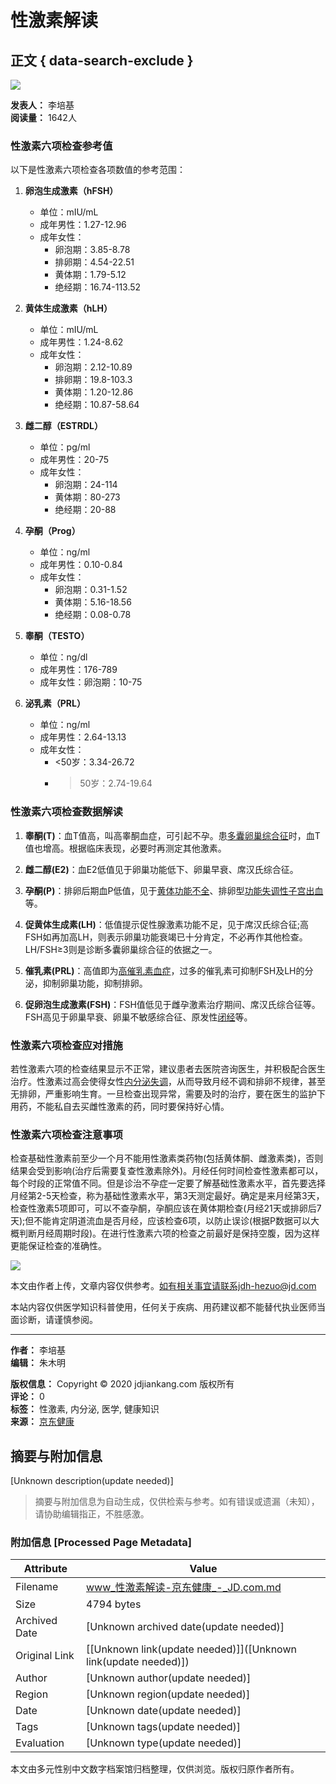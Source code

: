 # 性激素解读

## 正文 { data-search-exclude }


![](https://storage.360buyimg.com/nhp/seo/img/logo.png)

**发表人：** 李培基  
**阅读量：** 1642人

### 性激素六项检查参考值 

以下是性激素六项检查各项数值的参考范围：

1. **卵泡生成激素（hFSH）**  
   - 单位：mIU/mL
   - 成年男性：1.27-12.96  
   - 成年女性：  
     - 卵泡期：3.85-8.78  
     - 排卵期：4.54-22.51  
     - 黄体期：1.79-5.12  
     - 绝经期：16.74-113.52

2. **黄体生成激素（hLH）**  
   - 单位：mIU/mL
   - 成年男性：1.24-8.62  
   - 成年女性：  
     - 卵泡期：2.12-10.89  
     - 排卵期：19.8-103.3  
     - 黄体期：1.20-12.86  
     - 绝经期：10.87-58.64

3. **雌二醇（ESTRDL）**  
   - 单位：pg/ml
   - 成年男性：20-75  
   - 成年女性：  
     - 卵泡期：24-114  
     - 黄体期：80-273  
     - 绝经期：20-88

4. **孕酮（Prog）**  
   - 单位：ng/ml
   - 成年男性：0.10-0.84  
   - 成年女性：  
     - 卵泡期：0.31-1.52  
     - 黄体期：5.16-18.56  
     - 绝经期：0.08-0.78

5. **睾酮（TESTO）**  
   - 单位：ng/dl
   - 成年男性：176-789  
   - 成年女性：卵泡期：10-75

6. **泌乳素（PRL）**  
   - 单位：ng/ml
   - 成年男性：2.64-13.13  
   - 成年女性：  
     - <50岁：3.34-26.72  
     - >50岁：2.74-19.64

### 性激素六项检查数据解读

1. **睾酮(T)**：血T值高，叫高睾酮血症，可引起不孕。患[多囊卵巢综合征](https://cont.jd.com/wiki/disease/35859023791104?activityCode=54061292337152)时，血T值也增高。根据临床表现，必要时再测定其他激素。

2. **雌二醇(E2)**：血E2低值见于卵巢功能低下、卵巢早衰、席汉氏综合征。

3. **孕酮(P)**：排卵后期血P低值，见于[黄体功能不全](https://cont.jd.com/wiki/disease/36486107897857?activityCode=54061292337152)、排卵型[功能失调性子宫出血](https://cont.jd.com/wiki/disease/37122019961856?activityCode=54061292337152)等。

4. **促黄体生成素(LH)**：低值提示促性腺激素功能不足，见于席汉氏综合征;高FSH如再加高LH，则表示卵巢功能衰竭已十分肯定，不必再作其他检查。LH/FSH≥3则是诊断多囊卵巢综合征的依据之一。

5. **催乳素(PRL)**：高值即为[高催乳素血症](https://cont.jd.com/wiki/disease/37122024680448?activityCode=54061292337152)，过多的催乳素可抑制FSH及LH的分泌，抑制卵巢功能，抑制排卵。

6. **促卵泡生成激素(FSH)**：FSH值低见于雌孕激素治疗期间、席汉氏综合征等。FSH高见于卵巢早衰、卵巢不敏感综合征、原发性[闭经](https://cont.jd.com/wiki/disease/35536374351872?activityCode=54061292337152)等。

### 性激素六项检查应对措施

若性激素六项的检查结果显示不正常，建议患者去医院咨询医生，并积极配合医生治疗。性激素过高会使得女性[内分泌失调](https://cont.jd.com/wiki/disease/36220665601024?activityCode=54061292337152)，从而导致月经不调和排卵不规律，甚至无排卵，严重影响生育。一旦检查出现异常，需要及时的治疗，要在医生的监护下用药，不能私自去买雌性激素的药，同时要保持好心情。

### 性激素六项检查注意事项

检查基础性激素前至少一个月不能用性激素类药物(包括黄体酮、雌激素类)，否则结果会受到影响(治疗后需要复查性激素除外)。月经任何时间检查性激素都可以，每个时段的正常值不同。但是诊治不孕症一定要了解基础性激素水平，首先要选择月经第2-5天检查，称为基础性激素水平，第3天测定最好。确定是来月经第3天，检查性激素5项即可，可以不查孕酮，孕酮应该在黄体期检查(月经21天或排卵后7天);但不能肯定阴道流血是否月经，应该检查6项，以防止误诊(根据P数据可以大概判断月经周期时段)。在进行性激素六项的检查之前最好是保持空腹，因为这样更能保证检查的准确性。

![](https://img11.360buyimg.com/imagetools/jfs/t1/216652/28/44676/1939/671a47bfF24f68785/7171269bc2c90112.png)

本文由作者上传，文章内容仅供参考。如有相关事宜请联系jdh-hezuo@jd.com

本站内容仅供医学知识科普使用，任何关于疾病、用药建议都不能替代执业医师当面诊断，请谨慎参阅。

--- 

**作者：** 李培基  
**编辑：** 朱木明

**版权信息：** Copyright © 2020 jdjiankang.com 版权所有  
**评论：** 0  
**标签：** 性激素, 内分泌, 医学, 健康知识  
**来源：** [京东健康](https://cont.jd.com/doctor/article/267911141976)
<!-- tcd_original_link https://www.jd.com/pccontent/211008 -->


## 摘要与附加信息

<!-- tcd_abstract -->
[Unknown description(update needed)]
<!-- tcd_abstract_end -->

> 摘要与附加信息为自动生成，仅供检索与参考。如有错误或遗漏（未知），请协助编辑指正，不胜感激。

### 附加信息 [Processed Page Metadata]

| Attribute       | Value                                  |
|-----------------|----------------------------------------|
| Filename        | www_性激素解读-京东健康_-_JD.com.md                             |
| Size            | 4794 bytes                           |
| Archived Date   | [Unknown archived date(update needed)]                             |
| Original Link   | [[Unknown link(update needed)]]([Unknown link(update needed)])                       |
| Author          | [Unknown author(update needed)]                               |
| Region          | [Unknown region(update needed)]                               |
| Date            | [Unknown date(update needed)]                                 |
| Tags            | [Unknown tags(update needed)]                                 |
| Evaluation            | [Unknown type(update needed)]                                 |
<!-- tcd_table_end -->

本文由多元性别中文数字档案馆归档整理，仅供浏览。版权归原作者所有。
